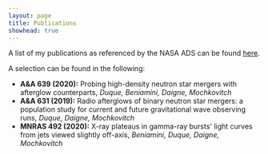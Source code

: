 ```yaml
---
layout: page
title: Publications
showhead: true
---
```


A list of my publications as referenced by the NASA ADS can be found [here](https://ui.adsabs.harvard.edu/search/q=author%3A%22duque%2C%20r%22%20AND%20year%3A20**%20AND%20collection%3Aastronomy&sort=date%20desc%2C%20bibcode%20desc&p_=0).

A selection can be found in the following:

* **A&A 639 (2020):** Probing high-density neutron star mergers with afterglow counterparts, *Duque, Beniamini, Daigne, Mochkovitch*
* **A&A 631 (2019):** Radio afterglows of binary neutron star mergers: a population study for current and future gravitational wave observing runs, *Duque, Daigne, Mochkovitch*
* **MNRAS 492 (2020):** X-ray plateaus in gamma-ray bursts' light curves from jets viewed slightly off-axis, *Beniamini, Duque, Daigne, Mochkovitch*
